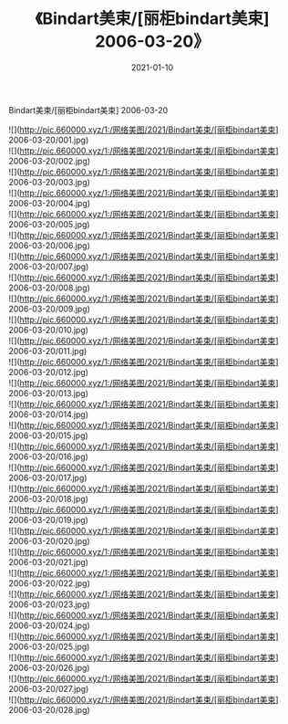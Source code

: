 ﻿---
layout: post
title:  《Bindart美束/[丽柜bindart美束] 2006-03-20》
date:   2021-01-10
img: http://pic.660000.xyz/1:/网络美图/2021/Bindart美束/[丽柜bindart美束] 2006-03-20/000.jpg
categories: [美女, 清纯, 唯美]
---

Bindart美束/[丽柜bindart美束] 2006-03-20

 ![](http://pic.660000.xyz/1:/网络美图/2021/Bindart美束/[丽柜bindart美束] 2006-03-20/001.jpg) <br>![](http://pic.660000.xyz/1:/网络美图/2021/Bindart美束/[丽柜bindart美束] 2006-03-20/002.jpg) <br>![](http://pic.660000.xyz/1:/网络美图/2021/Bindart美束/[丽柜bindart美束] 2006-03-20/003.jpg) <br>![](http://pic.660000.xyz/1:/网络美图/2021/Bindart美束/[丽柜bindart美束] 2006-03-20/004.jpg) <br>![](http://pic.660000.xyz/1:/网络美图/2021/Bindart美束/[丽柜bindart美束] 2006-03-20/005.jpg) <br>![](http://pic.660000.xyz/1:/网络美图/2021/Bindart美束/[丽柜bindart美束] 2006-03-20/006.jpg) <br>![](http://pic.660000.xyz/1:/网络美图/2021/Bindart美束/[丽柜bindart美束] 2006-03-20/007.jpg) <br>![](http://pic.660000.xyz/1:/网络美图/2021/Bindart美束/[丽柜bindart美束] 2006-03-20/008.jpg) <br>![](http://pic.660000.xyz/1:/网络美图/2021/Bindart美束/[丽柜bindart美束] 2006-03-20/009.jpg) <br>![](http://pic.660000.xyz/1:/网络美图/2021/Bindart美束/[丽柜bindart美束] 2006-03-20/010.jpg) <br>![](http://pic.660000.xyz/1:/网络美图/2021/Bindart美束/[丽柜bindart美束] 2006-03-20/011.jpg) <br>![](http://pic.660000.xyz/1:/网络美图/2021/Bindart美束/[丽柜bindart美束] 2006-03-20/012.jpg) <br>![](http://pic.660000.xyz/1:/网络美图/2021/Bindart美束/[丽柜bindart美束] 2006-03-20/013.jpg) <br>![](http://pic.660000.xyz/1:/网络美图/2021/Bindart美束/[丽柜bindart美束] 2006-03-20/014.jpg) <br>![](http://pic.660000.xyz/1:/网络美图/2021/Bindart美束/[丽柜bindart美束] 2006-03-20/015.jpg) <br>![](http://pic.660000.xyz/1:/网络美图/2021/Bindart美束/[丽柜bindart美束] 2006-03-20/016.jpg) <br>![](http://pic.660000.xyz/1:/网络美图/2021/Bindart美束/[丽柜bindart美束] 2006-03-20/017.jpg) <br>![](http://pic.660000.xyz/1:/网络美图/2021/Bindart美束/[丽柜bindart美束] 2006-03-20/018.jpg) <br>![](http://pic.660000.xyz/1:/网络美图/2021/Bindart美束/[丽柜bindart美束] 2006-03-20/019.jpg) <br>![](http://pic.660000.xyz/1:/网络美图/2021/Bindart美束/[丽柜bindart美束] 2006-03-20/020.jpg) <br>![](http://pic.660000.xyz/1:/网络美图/2021/Bindart美束/[丽柜bindart美束] 2006-03-20/021.jpg) <br>![](http://pic.660000.xyz/1:/网络美图/2021/Bindart美束/[丽柜bindart美束] 2006-03-20/022.jpg) <br>![](http://pic.660000.xyz/1:/网络美图/2021/Bindart美束/[丽柜bindart美束] 2006-03-20/023.jpg) <br>![](http://pic.660000.xyz/1:/网络美图/2021/Bindart美束/[丽柜bindart美束] 2006-03-20/024.jpg) <br>![](http://pic.660000.xyz/1:/网络美图/2021/Bindart美束/[丽柜bindart美束] 2006-03-20/025.jpg) <br>![](http://pic.660000.xyz/1:/网络美图/2021/Bindart美束/[丽柜bindart美束] 2006-03-20/026.jpg) <br>![](http://pic.660000.xyz/1:/网络美图/2021/Bindart美束/[丽柜bindart美束] 2006-03-20/027.jpg) <br>![](http://pic.660000.xyz/1:/网络美图/2021/Bindart美束/[丽柜bindart美束] 2006-03-20/028.jpg) <br>